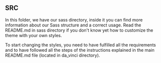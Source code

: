 SRC
---

In this folder, we have our sass directory, inside it you can find more
information about our Sass structure and a correct usage. Read the README.md
in sass directory if you don't know yet how to customize the theme with your
own styles.

To start changing the styles, you need to have fulfilled all the requirements
and to have followed all the steps of the instructions explained in the main
README.md file (located in da_vinci directory).
